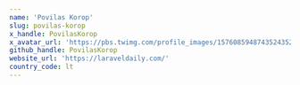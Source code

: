 ```yaml
---
name: 'Povilas Korop'
slug: povilas-korop
x_handle: PovilasKorop
x_avatar_url: 'https://pbs.twimg.com/profile_images/1576085948743524352/JQ-gfbyf_200x200.jpg'
github_handle: PovilasKorop
website_url: 'https://laraveldaily.com/'
country_code: lt
---
```

